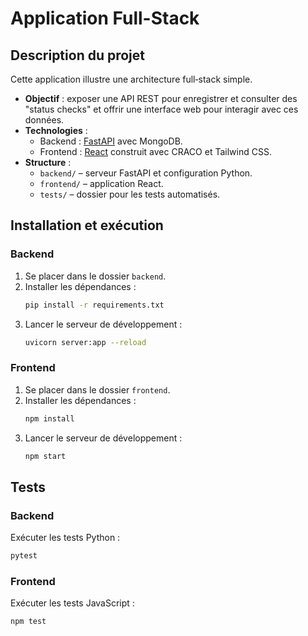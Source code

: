 # Application Full-Stack

## Description du projet
Cette application illustre une architecture full‑stack simple.

* **Objectif** : exposer une API REST pour enregistrer et consulter des "status checks" et offrir une interface web pour interagir avec ces données.
* **Technologies** :
  * Backend : [FastAPI](https://fastapi.tiangolo.com/) avec MongoDB.
  * Frontend : [React](https://react.dev/) construit avec CRACO et Tailwind CSS.
* **Structure** :
  * `backend/` – serveur FastAPI et configuration Python.
  * `frontend/` – application React.
  * `tests/` – dossier pour les tests automatisés.

## Installation et exécution

### Backend
1. Se placer dans le dossier `backend`.
2. Installer les dépendances :
   ```bash
   pip install -r requirements.txt
   ```
3. Lancer le serveur de développement :
   ```bash
   uvicorn server:app --reload
   ```

### Frontend
1. Se placer dans le dossier `frontend`.
2. Installer les dépendances :
   ```bash
   npm install
   ```
3. Lancer le serveur de développement :
   ```bash
   npm start
   ```

## Tests

### Backend
Exécuter les tests Python :
```bash
pytest
```

### Frontend
Exécuter les tests JavaScript :
```bash
npm test
```

